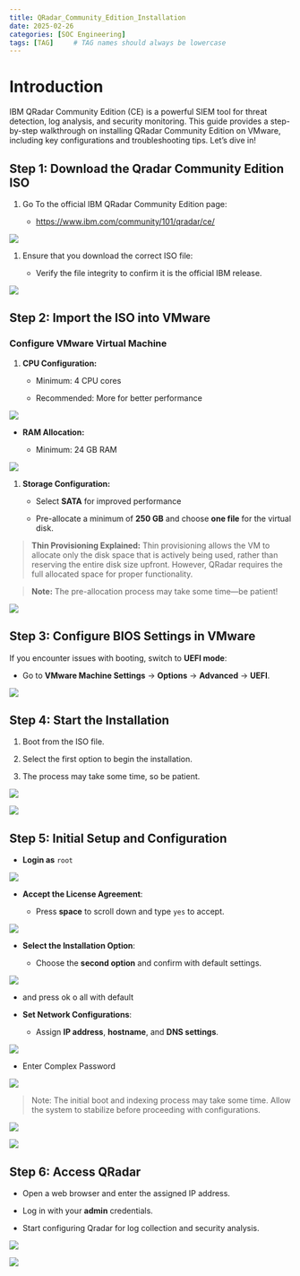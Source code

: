 ```yaml
---
title: QRadar_Community_Edition_Installation
date: 2025-02-26
categories: [SOC Engineering]
tags: [TAG]     # TAG names should always be lowercase
---
```


# **Introduction**  

IBM QRadar Community Edition (CE) is a powerful SIEM tool for threat detection, log analysis, and security monitoring. This guide provides a step-by-step walkthrough on installing QRadar Community Edition on VMware, including key configurations and troubleshooting tips. Let’s dive in!

## Step 1: Download the Qradar Community Edition ISO

1. Go To the official IBM QRadar Community Edition page:
    
    - https://www.ibm.com/community/101/qradar/ce/

![](https://firebasestorage.googleapis.com/v0/b/avatars-2aed4.appspot.com/o/sf%2FScreenshot_3.png?alt=media&token=af8589fb-d162-476f-ab8e-8bb550420065)
        
1. Ensure that you download the correct ISO file:
    
    - Verify the file integrity to confirm it is the official IBM release.

![](https://firebasestorage.googleapis.com/v0/b/avatars-2aed4.appspot.com/o/sf%2FScreenshot_5.png?alt=media&token=63bb00f1-49ef-4e57-bcda-c5994fa272b0)

## Step 2: Import the ISO into VMware

### Configure VMware Virtual Machine

1. **CPU Configuration:**
    
    - Minimum: 4 CPU cores
        
    - Recommended: More for better performance

![](https://firebasestorage.googleapis.com/v0/b/avatars-2aed4.appspot.com/o/sf%2FScreenshot_6.png?alt=media&token=be7dfd64-0a06-4f94-b6cd-a48839c89dde)

- **RAM Allocation:**
    
    - Minimum: 24 GB RAM 


![](https://firebasestorage.googleapis.com/v0/b/avatars-2aed4.appspot.com/o/sf%2FScreenshot_7.png?alt=media&token=4835f6d5-263e-4fef-9192-7ba4c9daebb4)

1. **Storage Configuration:**
    
    - Select **SATA** for improved performance
        
    - Pre-allocate a minimum of **250 GB** and choose **one file** for the virtual disk.
        
> **Thin Provisioning Explained:** Thin provisioning allows the VM to allocate only the disk space that is actively being used, rather than reserving the entire disk size upfront. However, QRadar requires the full allocated space for proper functionality.

> **Note:** The pre-allocation process may take some time—be patient!


![](https://firebasestorage.googleapis.com/v0/b/avatars-2aed4.appspot.com/o/sf%2FScreenshot_8.png?alt=media&token=71cc52c3-e6e8-48af-bfda-797f0501a4b1)


## Step 3: Configure BIOS Settings in VMware

If you encounter issues with booting, switch to **UEFI mode**:

- Go to **VMware Machine Settings** → **Options** → **Advanced** → **UEFI**.


![](https://firebasestorage.googleapis.com/v0/b/avatars-2aed4.appspot.com/o/sf%2FScreenshot_10.png?alt=media&token=89b4a39f-42d4-4c5b-81cd-c976fb36d7e8)

## Step 4: Start the Installation

1. Boot from the ISO file.
    
2. Select the first option to begin the installation.
    
3. The process may take some time, so be patient.

![](https://firebasestorage.googleapis.com/v0/b/avatars-2aed4.appspot.com/o/sf%2FScreenshot_11.png?alt=media&token=3fa2dbf3-9635-4760-af9b-74ac38e70c6c)

![](https://firebasestorage.googleapis.com/v0/b/avatars-2aed4.appspot.com/o/sf%2FScreenshot_30.png?alt=media&token=d9601618-620f-46f3-a743-ea1c9f378688)

## Step 5: Initial Setup and Configuration

- **Login as** `root`

![](https://firebasestorage.googleapis.com/v0/b/avatars-2aed4.appspot.com/o/sf%2FScreenshot_15.png?alt=media&token=f1e7d4a6-75cb-4c9d-aabe-d84a1e267e11)


- **Accept the License Agreement**:
    
    - Press **space** to scroll down and type `yes` to accept.

![](https://firebasestorage.googleapis.com/v0/b/avatars-2aed4.appspot.com/o/sf%2FScreenshot_17.png?alt=media&token=c3c725be-4bf6-4dee-8d93-c76f1cd23117)

- **Select the Installation Option**:
    
    - Choose the **second option** and confirm with default settings.

![](https://firebasestorage.googleapis.com/v0/b/avatars-2aed4.appspot.com/o/sf%2FScreenshot_18.png?alt=media&token=19a3388a-36da-4146-a077-06e445b36117)

- and press ok o all with default 

- **Set Network Configurations**:
    
    - Assign **IP address**, **hostname**, and **DNS settings**.

![](https://firebasestorage.googleapis.com/v0/b/avatars-2aed4.appspot.com/o/sf%2FScreenshot_29.png?alt=media&token=646eaa9d-dce7-459e-a085-f023067c7acd)

- Enter Complex Password 

![](https://firebasestorage.googleapis.com/v0/b/avatars-2aed4.appspot.com/o/sf%2FScreenshot_21.png?alt=media&token=71a69428-d110-4a3e-8400-d8822c70b248)

> Note: The initial boot and indexing process may take some time. Allow the system to stabilize before proceeding with configurations.

![](https://firebasestorage.googleapis.com/v0/b/avatars-2aed4.appspot.com/o/sf%2FScreenshot_31.png?alt=media&token=3dd4e028-b19f-4909-9945-f417f7d53141)


![](https://firebasestorage.googleapis.com/v0/b/avatars-2aed4.appspot.com/o/sf%2FScreenshot_26.png?alt=media&token=affd5e57-99f3-49b7-9620-76805528c195)

## Step 6: Access QRadar

- Open a web browser and enter the assigned IP address.
    
- Log in with your **admin** credentials.
    
- Start configuring Qradar for log collection and security analysis.

![](https://firebasestorage.googleapis.com/v0/b/avatars-2aed4.appspot.com/o/sf%2FScreenshot_32.png?alt=media&token=ac02271c-13a3-45ee-9831-374d704bc51a)

![](https://firebasestorage.googleapis.com/v0/b/avatars-2aed4.appspot.com/o/sf%2FScreenshot_35.png?alt=media&token=b7817a24-17ec-48a0-af19-af5dcb320f44)

